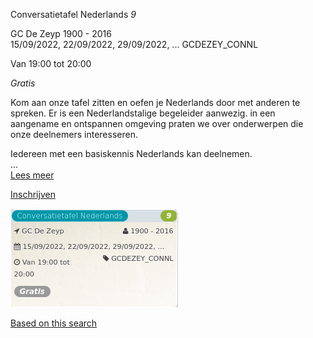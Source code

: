 ​Conversatietafel Nederlands *9*

GC De Zeyp 1900 - 2016  
15/09/2022, 22/09/2022, 29/09/2022, ... GCDEZEY\_CONNL  

Van 19:00 tot 20:00

*Gratis*

  

  

Kom aan onze tafel zitten en oefen je Nederlands door met anderen te spreken. Er is een Nederlandstalige begeleider aanwezig. in een aangename en ontspannen omgeving praten we over onderwerpen die onze deelnemers interesseren.

Iedereen met een basiskennis Nederlands kan deelnemen.  
 ...  
[Lees meer](https://tickets.vgc.be/activity/subscribe/GCDEZEY_CONNL)

[Inschrijven](https://tickets.vgc.be/activity/subscribe/GCDEZEY_CONNL)

![](81693.png)

[Based on this search](https://tickets.vgc.be/activity/index?&vrijeplaatsen=1&Age%5B%5D=4%2C6&entity=276)